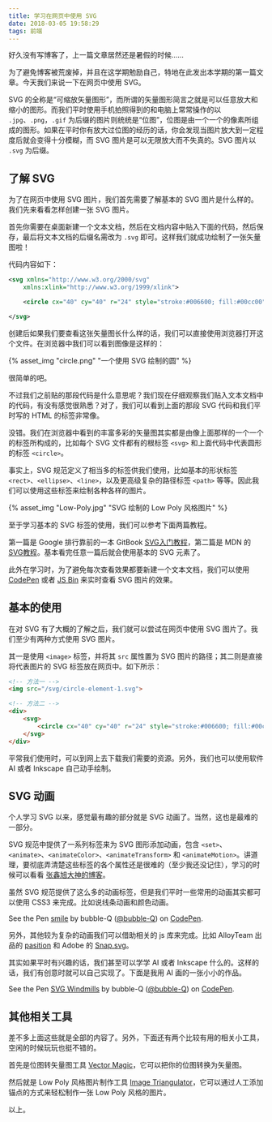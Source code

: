 ```yaml
---
title: 学习在网页中使用 SVG
date: 2018-03-05 19:58:29
tags: 前端
---
```


好久没有写博客了，上一篇文章居然还是暑假的时候……

为了避免博客被荒废掉，并且在这学期勉励自己，特地在此发出本学期的第一篇文章。今天我们来说一下在网页中使用 SVG。

<!-- more -->

SVG 的全称是“可缩放矢量图形”，而所谓的矢量图形简言之就是可以任意放大和缩小的图形。而我们平时使用手机拍照得到的和电脑上常常操作的以 `.jpg`、`.png`，`.gif` 为后缀的图片则统统是“位图”，位图是由一个一个的像素所组成的图形。如果在平时你有放大过位图的经历的话，你会发现当图片放大到一定程度后就会变得十分模糊，而 SVG 图片是可以无限放大而不失真的。SVG 图片以 `.svg` 为后缀。

## 了解 SVG

为了在网页中使用 SVG 图片，我们首先需要了解基本的 SVG 图片是什么样的。我们先来看看怎样创建一张 SVG 图片。

首先你需要在桌面新建一个文本文档，然后在文档内容中贴入下面的代码，然后保存，最后将文本文档的后缀名需改为 `.svg` 即可。这样我们就成功绘制了一张矢量图啦！

代码内容如下：

```svg
<svg xmlns="http://www.w3.org/2000/svg"
    xmlns:xlink="http://www.w3.org/1999/xlink">

    <circle cx="40" cy="40" r="24" style="stroke:#006600; fill:#00cc00"/>

</svg>
```

创建后如果我们要查看这张矢量图长什么样的话，我们可以直接使用浏览器打开这个文件。在浏览器中我们可以看到图像是这样的：

{% asset_img "circle.png" "一个使用 SVG 绘制的圆" %}

很简单的吧。

不过我们之前贴的那段代码是什么意思呢？我们现在仔细观察我们贴入文本文档中的代码，有没有感觉很熟悉？对了，我们可以看到上面的那段 SVG 代码和我们平时写的 HTML 的标签非常像。

没错。我们在浏览器中看到的丰富多彩的矢量图其实都是由像上面那样的一个一个的标签所构成的，比如每个 SVG 文件都有的根标签 `<svg>` 和上面代码中代表圆形的标签 `<circle>`。

事实上，SVG 规范定义了相当多的标签供我们使用，比如基本的形状标签 `<rect>`、`<ellipse>`、`<line>`，以及更高级复杂的路径标签 `<path>` 等等。因此我们可以使用这些标签来绘制各种各样的图片。

{% asset_img "Low-Poly.jpg" "SVG 绘制的 Low Poly 风格图片" %}

至于学习基本的 SVG 标签的使用，我们可以参考下面两篇教程。

第一篇是 Google 排行靠前的一本 GitBook [SVG入门教程](https://www.gitbook.com/book/brucewar/svg-tutorial/details)，第二篇是 MDN 的 [SVG教程](https://developer.mozilla.org/zh-CN/docs/Web/SVG/Tutorial)。基本看完任意一篇后就会使用基本的 SVG 元素了。

此外在学习时，为了避免每次查看效果都要新建一个文本文档，我们可以使用 [CodePen](https://codepen.io/) 或者 [JS Bin](http://jsbin.com) 来实时查看 SVG 图片的效果。

## 基本的使用

在对 SVG 有了大概的了解之后，我们就可以尝试在网页中使用 SVG 图片了。我们至少有两种方式使用 SVG 图片。

其一是使用 `<image>` 标签，并将其 `src` 属性置为 SVG 图片的路径；其二则是直接将代表图片的 SVG 标签放在网页中。如下所示：

```html
<!-- 方法一 -->
<img src="/svg/circle-element-1.svg">

<!-- 方法二 -->
<div>
    <svg>
        <circle cx="40" cy="40" r="24" style="stroke:#006600; fill:#00cc00"/>
    </svg>
</div>
```

平常我们使用时，可以到网上去下载我们需要的资源。另外，我们也可以使用软件 AI 或者 Inkscape 自己动手绘制。

## SVG 动画

个人学习 SVG 以来，感觉最有趣的部分就是 SVG 动画了。当然，这也是最难的一部分。

SVG 规范中提供了一系列标签来为 SVG 图形添加动画，包含 `<set>`、`<animate>`、`<animateColor>`、`<animateTransform>` 和 `<animateMotion>`。讲道理，要彻底弄清楚这些标签的各个属性还是很难的（至少我还没记住），学习的时候可以看看 [张鑫旭大神的博客](http://www.zhangxinxu.com/wordpress/)。

虽然 SVG 规范提供了这么多的动画标签，但是我们平时一些常用的动画其实都可以使用 CSS3 来完成。比如说线条动画和颜色动画。

<p data-height="265" data-theme-id="0" data-slug-hash="PQNzKw" data-default-tab="html,result" data-user="bubble-Q" data-embed-version="2" data-pen-title="smile" class="codepen">See the Pen <a href="https://codepen.io/bubble-Q/pen/PQNzKw/">smile</a> by bubble-Q (<a href="https://codepen.io/bubble-Q">@bubble-Q</a>) on <a href="https://codepen.io">CodePen</a>.</p>
<script async src="https://static.codepen.io/assets/embed/ei.js"></script>

另外，其他较为复杂的动画我们可以借助相关的 js 库来完成。比如 AlloyTeam 出品的 [pasition](https://github.com/AlloyTeam/pasition) 和 Adobe 的 [Snap.svg](http://snapsvg.io/)。

其实如果平时有兴趣的话，我们甚至可以学学 AI 或者 Inkscape 什么的。这样的话，我们有创意时就可以自己实现了。下面是我用 AI 画的一张小小的作品。

<p data-height="265" data-theme-id="0" data-slug-hash="BYeOrM" data-default-tab="html,result" data-user="bubble-Q" data-embed-version="2" data-pen-title="SVG Windmills" class="codepen">See the Pen <a href="https://codepen.io/bubble-Q/pen/BYeOrM/">SVG Windmills</a> by bubble-Q (<a href="https://codepen.io/bubble-Q">@bubble-Q</a>) on <a href="https://codepen.io">CodePen</a>.</p>
<script async src="https://static.codepen.io/assets/embed/ei.js"></script>

## 其他相关工具

差不多上面这些就是全部的内容了。另外，下面还有两个比较有用的相关小工具，空闲的时候玩玩也挺不错的。

首先是位图转矢量图工具 [Vector Magic](https://vectormagic.com/)，它可以把你的位图转换为矢量图。

然后就是 Low Poly 风格图片制作工具 [Image Triangulator](http://www.conceptfarm.ca/2013/portfolio/image-triangulator/)，它可以通过人工添加锚点的方式来轻松制作一张 Low Poly 风格的图片。

以上。
